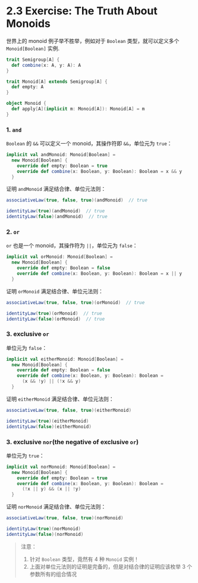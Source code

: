 # 2.3 Exercise: The Truth About Monoids

世界上的 monoid 例子举不胜举，例如对于 `Boolean` 类型，就可以定义多个 `Monoid[Boolean]` 实例.

```Scala
trait Semigroup[A] {
  def combine(x: A, y: A): A
}

trait Monoid[A] extends Semigroup[A] {
  def empty: A
}

object Monoid {
  def apply[A](implicit m: Monoid[A]): Monoid[A] = m
}
```

### 1. `and`

`Boolean` 的 `&&` 可以定义一个 monoid，其操作符即 `&&`，单位元为 `true`：

```Scala
implicit val andMonoid: Monoid[Boolean] =
  new Monoid[Boolean] {
    override def empty: Boolean = true
    override def combine(x: Boolean, y: Boolean): Boolean = x && y
  }
```

证明 `andMonoid` 满足结合律、单位元法则：

```Scala
associativeLaw(true, false, true)(andMonoid)  // true

identityLaw(true)(andMonoid)  // true
identityLaw(false)(andMonoid)  // true
```

### 2. `or`

`or` 也是一个 monoid，其操作符为 `||`，单位元为 `false`：

```Scala
implicit val orMonoid: Monoid[Boolean] =
  new Monoid[Boolean] {
    override def empty: Boolean = false
    override def combine(x: Boolean, y: Boolean): Boolean = x || y
  }
```

证明 `orMonoid` 满足结合律、单位元法则：

```Scala
associativeLaw(true, false, true)(orMonoid)  // true

identityLaw(true)(orMonoid)  // true
identityLaw(false)(orMonoid)  // true
```

### 3. exclusive `or`

单位元为 `false`：

```Scala
implicit val eitherMonoid: Monoid[Boolean] =
  new Monoid[Boolean] {
    override def empty: Boolean = false
    override def combine(x: Boolean, y: Boolean): Boolean =
      (x && !y) || (!x && y)
  }
```

证明 `eitherMonoid` 满足结合律、单位元法则：

```Scala
associativeLaw(true, false, true)(eitherMonoid)

identityLaw(true)(eitherMonoid)
identityLaw(false)(eitherMonoid)
```

### 3. exclusive `nor`(the negative of exclusive `or`)

单位元为 `true`：

```Scala
implicit val norMonoid: Monoid[Boolean] =
  new Monoid[Boolean] {
    override def empty: Boolean = true
    override def combine(x: Boolean, y: Boolean): Boolean =
      (!x || y) && (x || !y)
  }
```

证明 `norMonoid` 满足结合律、单位元法则：

```Scala
associativeLaw(true, false, true)(norMonoid)

identityLaw(true)(norMonoid)
identityLaw(false)(norMonoid)
```

>注意：
>
>1. 针对 `Boolean` 类型，竟然有 4 种 `Monoid` 实例！
>2. 上面对单位元法则的证明是完备的，但是对结合律的证明应该枚举 3 个参数所有的组合情况